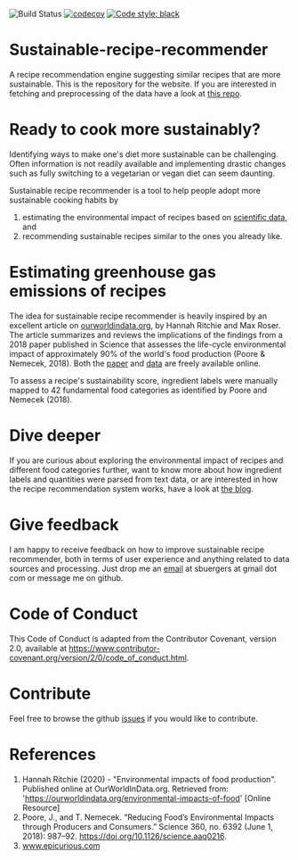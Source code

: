![Build Status](https://github.com/sbuergers/sustainable-recipe-recommender-website/workflows/pytest-cov/badge.svg)
[![codecov](https://codecov.io/gh/sbuergers/sustainable-recipe-recommender-website/branch/master/graph/badge.svg?token=4FGOT90LCE)](https://codecov.io/gh/sbuergers/sustainable-recipe-recommender-website)
[![Code style: black](https://img.shields.io/badge/code%20style-black-000000.svg)](https://github.com/psf/black)

# Sustainable-recipe-recommender
A recipe recommendation engine suggesting similar recipes that are more sustainable. This is the repository for the website. If you are interested in fetching and preprocessing of the data have a look at [this repo](https://github.com/sbuergers/sustainable-recipe-recommender). 

# Ready to cook more sustainably?
Identifying ways to make one's diet more sustainable can be challenging. Often information is not readily available and implementing drastic changes such as fully switching to a vegetarian or vegan diet can seem daunting.

Sustainable recipe recommender is a tool to help people adopt more sustainable cooking habits by
1. estimating the environmental impact of recipes based on [scientific data](https://science.sciencemag.org/content/360/6392/987), and
2. recommending sustainable recipes similar to the ones you already like.

# Estimating greenhouse gas emissions of recipes
The idea for sustainable recipe recommender is heavily inspired by an excellent article on [ourworldindata.org](https://ourworldindata.org/environmental-impacts-of-food), by Hannah Ritchie and Max Roser. The article summarizes and reviews the implications of the findings from a 2018 paper published in Science that assesses the life-cycle environmental impact of approximately 90% of the world's food production (Poore & Nemecek, 2018). Both the [paper](https://science.sciencemag.org/content/360/6392/987) and [data](https://science.sciencemag.org/content/360/6392/987/tab-figures-data) are freely available online. 

To assess a recipe's sustainability score, ingredient labels were manually mapped to 42 fundamental food categories as identified by Poore and Nemecek (2018). 

# Dive deeper
If you are curious about exploring the environmental impact of recipes and different food categories further, want to know more about how ingredient labels and quantities were parsed from text data, or are interested in how the recipe recommendation system works, have a look at [the blog](https://sustainable-recipe-recommender.herokuapp.com/blog). 

# Give feedback
I am happy to receive feedback on how to improve sustainable recipe recommender, both in terms of user experience and anything related to data sources and processing. Just drop me an [email](mailto:sbuergers@gmail.com) at sbuergers at gmail dot com or message me on github.

# Code of Conduct
This Code of Conduct is adapted from the Contributor Covenant, version 2.0, available at https://www.contributor-covenant.org/version/2/0/code_of_conduct.html.

# Contribute
Feel free to browse the github [issues](https://github.com/sbuergers/sustainable-recipe-recommender-website/issues) if you would like to contribute. 

# References
1. Hannah Ritchie (2020) - "Environmental impacts of food production". Published online at OurWorldInData.org. Retrieved from: 'https://ourworldindata.org/environmental-impacts-of-food' [Online Resource]
2. Poore, J., and T. Nemecek. “Reducing Food’s Environmental Impacts through Producers and Consumers.” Science 360, no. 6392 (June 1, 2018): 987–92. https://doi.org/10.1126/science.aaq0216.
3. www.epicurious.com
